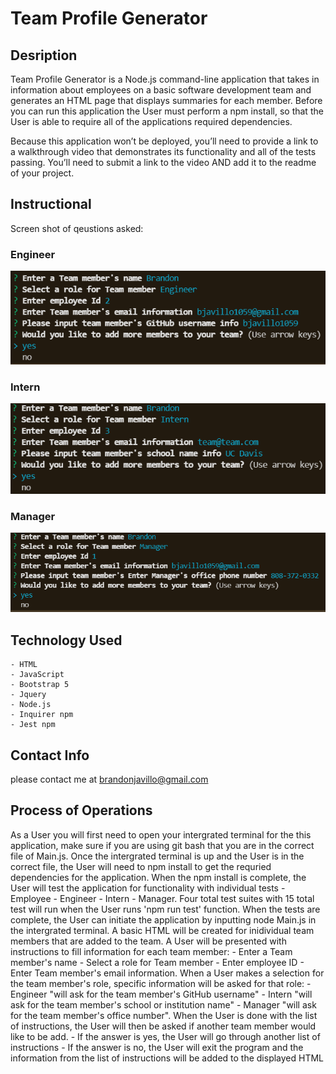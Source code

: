 # Team Profile Generator

## Desription
Team Profile Generator is a Node.js command-line application that takes in information about employees on a basic software development team and generates an HTML page that displays summaries for each member. Before you can run this application the User must perform a npm install, so that the User is able to require all of the applications required dependencies.

Because this application won’t be deployed, you’ll need to provide a link to a walkthrough video that demonstrates its functionality and all of the tests passing. You’ll need to submit a link to the video AND add it to the readme of your project.

## Instructional

Screen shot of qeustions asked:

### Engineer
<img src="./img/Engineer question snip.PNG" alt="snip of Eng"/>

### Intern
<img src="./img/Intern question snip.PNG" alt="snip of Int"/>

### Manager
<img src="./img/Manager question snip.PNG" alt="snip of Man"/>


## Technology Used

    - HTML
    - JavaScript
    - Bootstrap 5
    - Jquery
    - Node.js
    - Inquirer npm
    - Jest npm

## Contact Info
please contact me at [brandonjavillo@gmail.com](brandonjavillo@gmail.com)

## Process of Operations
As a User you will first need to open your intergrated terminal for the this application, make sure if you are using git bash that you are in the correct file of Main.js. 
Once the intergrated terminal is up and the User is in the correct file, the User will need to npm install to get the requried dependencies for the application.
When the npm install is complete, the User will test the application for functionality with individual tests
    - Employee
    - Engineer
    - Intern
    - Manager.
Four total test suites with 15 total test will run when the User runs 'npm run test' function.
When the tests are complete, the User can initiate the application by inputting node Main.js in the intergrated terminal.
A basic HTML will be created for inidividual team members that are added to the team.
A User will be presented with instructions to fill information for each team member:
    - Enter a Team member's name
    - Select a role for Team member
    - Enter employee ID
    - Enter Team member's email information.
When a User makes a selection for the team member's role, specific information will be asked for that role:
    - Engineer "will ask for the team member's GitHub username"
    - Intern "will ask for the team member's school or institution name"
    - Manager "will ask for the team member's office number".
When the User is done with the list of instructions, the User will then be asked if another team member would like to be add.
    - If the answer is yes, the User will go through another list of instructions
    - If the answer is no, the User will exit the program and the information from the list of instructions will be added to the displayed HTML


 